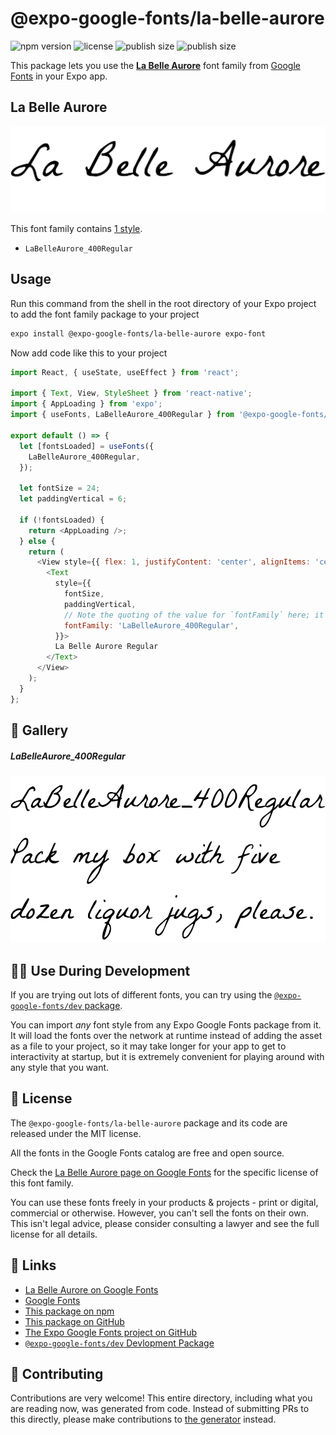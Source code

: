 # @expo-google-fonts/la-belle-aurore

![npm version](https://flat.badgen.net/npm/v/@expo-google-fonts/la-belle-aurore)
![license](https://flat.badgen.net/github/license/expo/google-fonts)
![publish size](https://flat.badgen.net/packagephobia/install/@expo-google-fonts/la-belle-aurore)
![publish size](https://flat.badgen.net/packagephobia/publish/@expo-google-fonts/la-belle-aurore)

This package lets you use the [**La Belle Aurore**](https://fonts.google.com/specimen/La+Belle+Aurore) font family from [Google Fonts](https://fonts.google.com/) in your Expo app.

## La Belle Aurore

![La Belle Aurore](./font-family.png)

This font family contains [1 style](#-gallery).

- `LaBelleAurore_400Regular`

## Usage

Run this command from the shell in the root directory of your Expo project to add the font family package to your project
```sh
expo install @expo-google-fonts/la-belle-aurore expo-font
```

Now add code like this to your project
```js
import React, { useState, useEffect } from 'react';

import { Text, View, StyleSheet } from 'react-native';
import { AppLoading } from 'expo';
import { useFonts, LaBelleAurore_400Regular } from '@expo-google-fonts/la-belle-aurore';

export default () => {
  let [fontsLoaded] = useFonts({
    LaBelleAurore_400Regular,
  });

  let fontSize = 24;
  let paddingVertical = 6;

  if (!fontsLoaded) {
    return <AppLoading />;
  } else {
    return (
      <View style={{ flex: 1, justifyContent: 'center', alignItems: 'center' }}>
        <Text
          style={{
            fontSize,
            paddingVertical,
            // Note the quoting of the value for `fontFamily` here; it expects a string!
            fontFamily: 'LaBelleAurore_400Regular',
          }}>
          La Belle Aurore Regular
        </Text>
      </View>
    );
  }
};

```

## 🔡 Gallery

##### LaBelleAurore_400Regular
![LaBelleAurore_400Regular](./LaBelleAurore_400Regular.ttf.png)


## 👩‍💻 Use During Development

If you are trying out lots of different fonts, you can try using the [`@expo-google-fonts/dev` package](https://github.com/expo/google-fonts/tree/master/font-packages/dev#readme).

You can import *any* font style from any Expo Google Fonts package from it. It will load the fonts
over the network at runtime instead of adding the asset as a file to your project, so it may take longer
for your app to get to interactivity at startup, but it is extremely convenient
for playing around with any style that you want.

## 📖 License

The `@expo-google-fonts/la-belle-aurore` package and its code are released under the MIT license.

All the fonts in the Google Fonts catalog are free and open source.

Check the [La Belle Aurore page on Google Fonts](https://fonts.google.com/specimen/La+Belle+Aurore) for the specific license of this font family.

You can use these fonts freely in your products & projects - print or digital, commercial or otherwise. However, you can't sell the fonts on their own. This isn't legal advice, please consider consulting a lawyer and see the full license for all details.

## 🔗 Links

- [La Belle Aurore on Google Fonts](https://fonts.google.com/specimen/La+Belle+Aurore)
- [Google Fonts](https://fonts.google.com/)
- [This package on npm](https://www.npmjs.com/package/@expo-google-fonts/la-belle-aurore)
- [This package on GitHub](https://github.com/expo/google-fonts/tree/master/font-packages/la-belle-aurore)
- [The Expo Google Fonts project on GitHub](https://github.com/expo/google-fonts)
- [`@expo-google-fonts/dev` Devlopment Package](https://github.com/expo/google-fonts/tree/master/font-packages/dev)

## 🤝 Contributing

Contributions are very welcome! This entire directory, including what you are reading now, was generated from code. Instead of submitting PRs to this directly, please make contributions to [the generator](https://github.com/expo/google-fonts/tree/master/packages/generator) instead.
